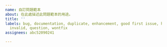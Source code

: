 ```yaml
---
name: 自訂問題範本
about: 在此處描述此問題範本的用途。
title: ''
labels: bug, documentation, duplicate, enhancement, good first issue, help wanted,
  invalid, question, wontfix
assignees: abc52090241

---
```



